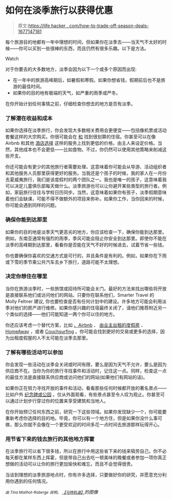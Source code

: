 # 如何在淡季旅行以获得优惠

> 原文:[https://life hacker . com/how-to-trade-off-season-deals-1677147181](https://lifehacker.com/how-to-travel-in-the-off-season-for-great-deals-1677147181)

每个旅游目的地都有一年中理想的时间，但如果你在淡季去——当天气不太好的时候——你可以买到一些很棒的东西，而且仍然有很多乐趣。以下是方法。

Watch

对于你要去的大多数地方，淡季会因为以下一个或多个原因而出现:

*   在一年中的旅游高峰期后，如暑假和寒假。如果你想省钱，假期前后也不是旅游的最佳时间。
*   如果你的目的地有极端的天气，如严重的雨季或严冬。

在你开始计划任何事情之前，仔细检查你想去的地方是否有淡季。

### **了解潜在收益和成本**

如果你选择在淡季旅行，你会发现大多数相关费用会更便宜——包括像机票或活动套餐这样的大宗购买。你很可能会在 [和](https://lifehacker.com/this-infographic-shows-you-the-best-time-to-book-hotels-1629431980) 找到很划算的住宿。你甚至可以在像 Airbnb 和其他 [酒店选择](http://wayfarer.lifehacker.com/the-best-hotel-alternatives-besides-airbnb-1630874742) 这样的服务上找到更低的价格，由主人来设定价格。当然，其他成本也不会更低——比如食物。不过，你仍然可以使用其他策略来削减这些开支。

你还可能会有更少的其他旅行者需要处理，这意味着你可能会从导游、活动组织者和其他服务人员那里获得更好的服务。当我还是个孩子的时候，我的家人在一月份去夏威夷旅行，我们是该度假村的两个团队之一。我也是唯一的孩子，这意味着我可以决定儿童俱乐部每天做什么。淡季旅游也可以让你避开某些类型的旅行者。例如，家庭旅行往往与学校日历同步。当然，这意味着如果你有孩子，淡季假期意味着他们会缺课，可能不得不做额外的项目来弥补。如果你工作，当你回来的时候，你可能会遇到同样的问题。

### 确保你能到达那里

如果你的目的地是淡季天气更恶劣的地方，你应该检查一下，确保你能到达那里。例如，东南亚通常有强烈的雨季，季风可能会阻止你安全到达那里。即使你不能在淡季的高峰期到达那里，看看你是否能在天气不好的时候进去，试着节省一些钱。

你也要确保你喜欢的交通方式是可行的，并且条件是有利的。例如，如果你在下雨或下雪的季节乘公共汽车去乡下旅行，道路可能不太理想。

### **决定你想住在哪里**

当你在旅游淡季时，一些旅馆或招待所可能会关门。最好的方法来找出哪些将开放是直接联系他们或访问他们的网站。只要你在联系他们，Smarter Travel 的 Molly Feltner 建议, 你也要检查是否有任何计划中的建设。许多地方可能会利用淡季对他们的房产进行维修。如果你感兴趣的住宿最终关闭了，请他们推荐附近另一个类似的选择——他们可能知道一两个你可以住的地方。

你还应该考虑一个替代方案，比如 [、Airbnb](https://www.airbnb.com/) 、 [由业主出租的度假房](http://www.vrbo.com/) 、 [HomeAway](http://www.homeaway.com/) ，或者 [Couchsurfing](https://www.couchsurfing.com/) 。你可能会找到更好的交易或更多的选择，因为出租度假屋的人不太可能在淡季去那里。

### **了解有哪些活动可以参加**

你会发现一些活动在淡季会关闭或时间有限，要么是因为天气不允许，要么是因为供应商不在。当你为你的旅行寻找事件和活动时，记住这一点。同样，检查这一点的最佳方法是直接联系供应商或访问他们的网站(如果他们有网站的话)。

如果你正在努力寻找开放的事件和活动，看看那些任何时候都开放的著名景点——比如户外 [纪念碑或公园](https://lifehacker.com/alongways-finds-interesting-and-useful-stops-along-your-1626707017) 。仅从外面观看，有些景点甚至令人叹为观止。你甚至可以通过计划步行穿过你的位置来享受建筑和当地人。

在你开始预订任何东西之前，研究一下这些领域。如果你发现缺少一个，你可能要重新考虑你选择的目的地。毕竟，你可以有一个地方住，但是如果你没什么事可做，那么你就不会像在一个更受欢迎的时间多花一点时间去旅游那样玩得开心。

### **用节省下来的钱去旅行的其他地方挥霍**

在淡季旅行可以省下很多钱，所以在旅行中用这些省下来的钱来犒劳自己。你不必每天都在某样东西上挥霍，但是带自己出去吃一顿美味的晚餐或者参加一项你真正想做的活动可以让你的旅行更加愉快和难忘，而且不会觉得很贵。

当谈到理想的淡季旅游地点时，你有许多选择，只要做好你的研究，并愿意充分利用你遇到的任何情况。

<small>*由 Tina Mailhot-Roberge 说明。*</small> [<small>*【马特轨道】*</small>](https://www.flickr.com/photos/50548240@N06/14983307980/)*的图像*